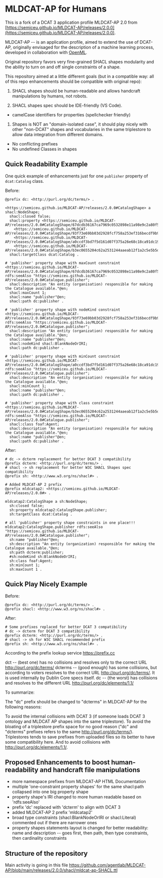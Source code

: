 # MLDCAT-AP for Humans

This is a fork of a DCAT 3 application profile MLDCAT-AP 2.0 from [https://semiceu.github.io/MLDCAT-AP/releases/2.0.0](https://semiceu.github.io/MLDCAT-AP/releases/2.0.0).

MLDCAT-AP -- is an application profile, aimed to extend the use of DCAT-AP, originally envisaged for the description of a machine learning process, developed in collaboration with [OpenML](https://www.openml.org/).

Original repository favors very fine-grained SHACL shapes modularity and the ability to turn on and off single constraints of a shape.

This repository aimed at a little different goals (but in a compatible way: all of this repo enhancements should be compatible with original repo):

1. SHACL shapes should be human-readable and allows handcraft manipulations by humans, not robots.

2. SHACL shapes spec should be IDE-friendly (VS Code).
- camelCase identifiers for properties (spellchecker friendly)

1. Shapes is NOT an "domain-isolated case", it should play nicely with other "non-DCAT" shapes and vocabularies in the same triplestore to allow data integration from different domains.
 - No conflicting prefixes
 - No undefined Classes in shapes

## Quick Readability Example

One quick example of enhancements just for one `publisher` property of `dcat:Catalog` class.

Before:

```turtle
@prefix dc: <http://purl.org/dc/terms/> .

<https://semiceu.github.io/MLDCAT-AP/releases/2.0.0#CatalogShape> a shacl:NodeShape;
  shacl:closed false;
  shacl:property <https://semiceu.github.io/MLDCAT-AP/releases/2.0.0#CatalogShape/67dcdb36167ca7969c0532898e11a98e9c2a80f5>,
    <https://semiceu.github.io/MLDCAT-AP/releases/2.0.0#CatalogShape/93f73e69bb03d2928fcf758a253ef316becdf9b9>,
    <https://semiceu.github.io/MLDCAT-AP/releases/2.0.0#CatalogShape/a0ccdf3bd7f5d161d07f375a26e68c18ca91dc19>,
    <https://semiceu.github.io/MLDCAT-AP/releases/2.0.0#CatalogShape/b3ec0655204c62a2531244aaeab12f1a2c5e5b5d>;
  shacl:targetClass dcat:Catalog .

# 'publisher' property shape with maxCount constraint
<https://semiceu.github.io/MLDCAT-AP/releases/2.0.0#CatalogShape/67dcdb36167ca7969c0532898e11a98e9c2a80f5> rdfs:seeAlso "https://semiceu.github.io/MLDCAT-AP/releases/2.0.0#Catalogue.publisher";
  shacl:description "An entity (organisation) responsible for making the Catalogue available."@en;
  shacl:maxCount 1;
  shacl:name "publisher"@en;
  shacl:path dc:publisher .

# 'publisher' property shape with nodeKind constraint
<https://semiceu.github.io/MLDCAT-AP/releases/2.0.0#CatalogShape/93f73e69bb03d2928fcf758a253ef316becdf9b9> rdfs:seeAlso "https://semiceu.github.io/MLDCAT-AP/releases/2.0.0#Catalogue.publisher";
  shacl:description "An entity (organization) responsible for making the Catalogue available."@en;
  shacl:name "publisher"@en;
  shacl:nodeKind shacl:BlankNodeOrIRI;
  shacl:path dc:publisher .

# 'publisher' property shape with minCount constraint
<https://semiceu.github.io/MLDCAT-AP/releases/2.0.0#CatalogShape/a0ccdf3bd7f5d161d07f375a26e68c18ca91dc19> rdfs:seeAlso "https://semiceu.github.io/MLDCAT-AP/releases/2.0.0#Catalogue.publisher";
  shacl:description "An entity (organisation) responsible for making the Catalogue available."@en;
  shacl:minCount 1;
  shacl:name "publisher"@en;
  shacl:path dc:publisher .

# 'publisher' property shape with class constraint
<https://semiceu.github.io/MLDCAT-AP/releases/2.0.0#CatalogShape/b3ec0655204c62a2531244aaeab12f1a2c5e5b5d> rdfs:seeAlso "https://semiceu.github.io/MLDCAT-AP/releases/2.0.0#Catalogue.publisher";
  shacl:class foaf:Agent;
  shacl:description "An entity (organisation) responsible for making the Catalogue available."@en;
  shacl:name "publisher"@en;
  shacl:path dc:publisher .
```

After:

```turtle
# dc -> dcterm replacement for better DCAT 3 compatibility
@prefix dcterm: <http://purl.org/dc/terms/> .
# shacl -> sh replacement for better W3C SHACL Shapes spec compatibility
@prefix sh: <http://www.w3.org/ns/shacl#> .

# Added MLDCAT-AP 2 prefix
@prefix mldcatap2: <https://semiceu.github.io/MLDCAT-AP/releases/2.0.0#> .

mldcatap2:CatalogShape a sh:NodeShape;
  sh:closed false;
  sh:property mldcatap2:CatalogShape.publisher;
  sh:targetClass dcat:Catalog .

# all 'publisher' property shape constraints in one place!!!
mldcatap2:CatalogShape.publisher rdfs:seeAlso "https://semiceu.github.io/MLDCAT-AP/releases/2.0.0#Catalogue.publisher";
  sh:name "publisher"@en;
  sh:description "An entity (organization) responsible for making the Catalogue available."@en;
  sh:path dcterm:publisher;
  #sh:nodeKind sh:BlankNodeOrIRI;
  sh:class foaf:Agent;
  sh:minCount 1;
  sh:maxCount 1 .
```

## Quick Play Nicely Example

Before:

```turtle
@prefix dc: <http://purl.org/dc/terms/> .
@prefix shacl: <http://www.w3.org/ns/shacl#> .
```

After:

```turtle
# Some prefixes replaced for better DCAT 3 compatibility
# dc -> dcterm for DCAT 3 compatibility
@prefix dcterm: <http://purl.org/dc/terms/> .
# shacl -> sh for W3C SHACL recommended prefix
@prefix sh: <http://www.w3.org/ns/shacl#> .
```

According to the prefix lookup service https://prefix.cc

dct -- (best one) has no collisions and resolves only to the correct URL http://purl.org/dc/terms/
dcterms -- (good enough) has some collisions, but according to voters resolves to the correct URL http://purl.org/dc/terms/. It is used internally by Dublin Core specs itself.
dc -- (the worst) has collisions and resolves to the different URL http://purl.org/dc/elements/1.1/

To summarize:

The "dc" prefix should be changed to "dcterms" in MLDCAT-AP for the following reasons:

To avoid the internal collisions with DCAT 3 (if someone loads DCAT 3 ontology and MLDCAT AP shapes into the same triplestore).
To avoid the bloating of a triplestore prefix space for no good reason ("dc" and "dcterms" prefixes refers to the same http://purl.org/dc/terms/). Triplestores tends to save prefixes from uploaded files so its better to have some compatibility here.
And to avoid collisions with http://purl.org/dc/elements/1.1/.


## Proposed Enhancements to boost human-readability and handcraft file manipulations
- more namespace prefixes from MLDCAT-AP HTML Documentation
- multiple 'one-constraint property shapes' for the same shacl:path collapsed into one big property shape
- property shape's IRI changed to more human readable based on 'rdfs:seeAlso'
- prefix 'dc' replaced with 'dcterm' to align with DCAT 3
- added MLDCAT-AP 2 prefix 'mldcatap2'
- broad type constraints (shacl:BlankNodeOrIRI or shacl:Literal) commented out if there are narrower ones
- property shapes statements layout is changed for better readability: name and description -- goes first, then path, then type constraints, then cardinality constraints

## Structure of the repository

Main activity is going in this file https://github.com/agentlab/MLDCAT-AP/blob/main/releases/2.0.0/shacl/mldcat-ap-SHACL.ttl

